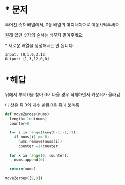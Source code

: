 # * 문제

주어진 숫자 배열에서, 0을 배열의 마지막쪽으로 이동시켜주세요.

원래 있던 숫자의 순서는 바꾸지 말아주세요.

\* 새로운 배열을 생성해서는 안 됩니다.

```
Input: [0,1,0,3,12]
Output: [1,3,12,0,0]
```

# *해답

뒤에서 부터 0을 찾아 0이 나올 경우 삭제하면서 카운터가 올라감

다 찾은 뒤 0의 개수 만큼 0을 뒤에 붙여줌

```python
def moveZeroes(nums):
  length= len(nums)
  counter=0
  
  for i in range(length-1,-1,-1):
    if nums[i] == 0:
      nums.remove(nums[i])
      counter =1+counter
      
  for x in range(0, counter):
    nums.append(0)
  
  return(nums)
  
moveZeroes([9,9])
```

